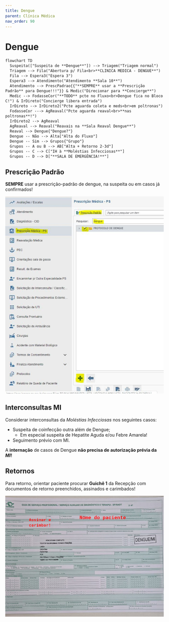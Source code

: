 ```yaml
---
title: Dengue
parent: Clínica Médica
nav_order: 90
---
```


# Dengue

```mermaid
flowchart TD
  Suspeita(["Suspeita de **Dengue**"]) --> Triagem("Triagem normal")
  Triagem --> Fila("Abertura p/ Fila<br>**CLINICA MEDICA - DENGUE**")
  Fila --> Espera3("Espera 3")
  Espera3 --> Atendimento("Atendimento **Sala 10**")
  Atendimento --> PrescPadrao{{"**SEMPRE** usar a **Prescrição Padrão** para Dengue!!!"}} & Medic("Direcionar para **Concierge**")
  Medic --> FodasseCor("**TODO** pcte no Fluxo<br>Dengue fica no Bloco C!") & IrDireto("Concierge libera entrada")
  IrDireto --> IrDireto2("Pcte aguarda coleta e meds<br>em poltronas")
  FodasseCor ---> AgReaval("Pcte aguarda reaval<br>**nas poltronas**!")
  IrDireto2 --> AgReaval
  AgReaval --> Reaval("Reavais na **Sala Reaval Dengue**")
  Reaval --> Dengue{"Dengue?"}
  Dengue -- Não --> Alta["Alta do Fluxo"]
  Dengue -- Sim --> Grupos{"Grupo"}
  Grupos -- A ou B --> AB["Alta + Retorno 2-3d"]
  Grupos -- C --> C["IH à **Moléstias Infecciosas**"]
  Grupos -- D --> D["**SALA DE EMERGÊNCIA!**"]
```

## Prescrição Padrão

**SEMPRE** usar a prescrição-padrão de dengue, na suspeita ou em casos já confirmados!

![Prescrição padrão para Dengue no MV](/assets/dengue-prescricao-padrao.jpg)

## Interconsultas MI

Considerar interconsultas da *Moléstias Infecciosas* nos seguintes casos:

- Suspeita de coinfecção outra além de Dengue;
  - Em especial suspeita de Hepatite Aguda e/ou Febre Amarela!
- Seguimento prévio com MI.

A **internação** de casos de Dengue **não precisa de autorização prévia da *MI*!**

## Retornos

Para retorno, orientar paciente procurar **Guichê 1** da Recepção com documentos de retorno preenchidos, assinados e carimbados!

![Exames para retorno](/assets/dengue-retorno.jpg)
